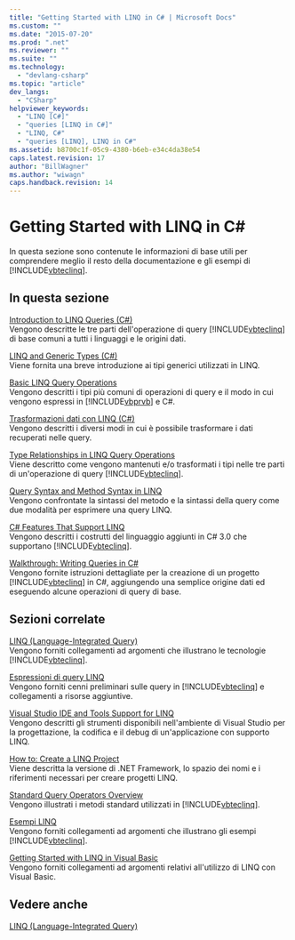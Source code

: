 ```yaml
---
title: "Getting Started with LINQ in C# | Microsoft Docs"
ms.custom: ""
ms.date: "2015-07-20"
ms.prod: ".net"
ms.reviewer: ""
ms.suite: ""
ms.technology: 
  - "devlang-csharp"
ms.topic: "article"
dev_langs: 
  - "CSharp"
helpviewer_keywords: 
  - "LINQ [C#]"
  - "queries [LINQ in C#]"
  - "LINQ, C#"
  - "queries [LINQ], LINQ in C#"
ms.assetid: b8700c1f-05c9-4380-b6eb-e34c4da38e54
caps.latest.revision: 17
author: "BillWagner"
ms.author: "wiwagn"
caps.handback.revision: 14
---
```

# Getting Started with LINQ in C# #
In questa sezione sono contenute le informazioni di base utili per comprendere meglio il resto della documentazione e gli esempi di [!INCLUDE[vbteclinq](../../../../csharp/includes/vbteclinq-md.md)].  
  
## In questa sezione  
 [Introduction to LINQ Queries \(C\#\)](../../../../csharp/programming-guide/concepts/linq/introduction-to-linq-queries.md)  
 Vengono descritte le tre parti dell'operazione di query [!INCLUDE[vbteclinq](../../../../csharp/includes/vbteclinq-md.md)] di base comuni a tutti i linguaggi e le origini dati.  
  
 [LINQ and Generic Types \(C\#\)](../../../../csharp/programming-guide/concepts/linq/linq-and-generic-types.md)  
 Viene fornita una breve introduzione ai tipi generici utilizzati in LINQ.  
  
 [Basic LINQ Query Operations](../../../../csharp/programming-guide/concepts/linq/basic-linq-query-operations.md)  
 Vengono descritti i tipi più comuni di operazioni di query e il modo in cui vengono espressi in [!INCLUDE[vbprvb](../../../../csharp/programming-guide/concepts/linq/includes/vbprvb-md.md)] e C\#.  
  
 [Trasformazioni dati con LINQ \(C\#\)](../../../../csharp/programming-guide/concepts/linq/data-transformations-with-linq.md)  
 Vengono descritti i diversi modi in cui è possibile trasformare i dati recuperati nelle query.  
  
 [Type Relationships in LINQ Query Operations](../../../../csharp/programming-guide/concepts/linq/type-relationships-in-linq-query-operations.md)  
 Viene descritto come vengono mantenuti e\/o trasformati i tipi nelle tre parti di un'operazione di query [!INCLUDE[vbteclinq](../../../../csharp/includes/vbteclinq-md.md)].  
  
 [Query Syntax and Method Syntax in LINQ](../../../../csharp/programming-guide/concepts/linq/query-syntax-and-method-syntax-in-linq.md)  
 Vengono confrontate la sintassi del metodo e la sintassi della query come due modalità per esprimere una query LINQ.  
  
 [C\# Features That Support LINQ](../../../../csharp/programming-guide/concepts/linq/features-that-support-linq.md)  
 Vengono descritti i costrutti del linguaggio aggiunti in C\# 3.0 che supportano [!INCLUDE[vbteclinq](../../../../csharp/includes/vbteclinq-md.md)].  
  
 [Walkthrough: Writing Queries in C\#](../../../../csharp/programming-guide/concepts/linq/walkthrough-writing-queries-linq.md)  
 Vengono fornite istruzioni dettagliate per la creazione di un progetto [!INCLUDE[vbteclinq](../../../../csharp/includes/vbteclinq-md.md)] in C\#, aggiungendo una semplice origine dati ed eseguendo alcune operazioni di query di base.  
  
## Sezioni correlate  
 [LINQ \(Language\-Integrated Query\)](../Topic/LINQ%20\(Language-Integrated%20Query\).md)  
 Vengono forniti collegamenti ad argomenti che illustrano le tecnologie [!INCLUDE[vbteclinq](../../../../csharp/includes/vbteclinq-md.md)].  
  
 [Espressioni di query LINQ](../../../../csharp/programming-guide/linq-query-expressions/index.md)  
 Vengono forniti cenni preliminari sulle query in [!INCLUDE[vbteclinq](../../../../csharp/includes/vbteclinq-md.md)] e collegamenti a risorse aggiuntive.  
  
 [Visual Studio IDE and Tools Support for LINQ](../../../../visual-basic/programming-guide/concepts/linq/visual-studio-ide-and-tools-support-for-linq.md)  
 Vengono descritti gli strumenti disponibili nell'ambiente di Visual Studio per la progettazione, la codifica e il debug di un'applicazione con supporto LINQ.  
  
 [How to: Create a LINQ Project](../Topic/How%20to:%20Create%20a%20LINQ%20Project.md)  
 Viene descritta la versione di .NET Framework, lo spazio dei nomi e i riferimenti necessari per creare progetti LINQ.  
  
 [Standard Query Operators Overview](../../../../visual-basic/programming-guide/concepts/linq/standard-query-operators-overview.md)  
 Vengono illustrati i metodi standard utilizzati in [!INCLUDE[vbteclinq](../../../../csharp/includes/vbteclinq-md.md)].  
  
 [Esempi LINQ](../Topic/LINQ%20Samples.md)  
 Vengono forniti collegamenti ad argomenti che illustrano gli esempi [!INCLUDE[vbteclinq](../../../../csharp/includes/vbteclinq-md.md)].  
  
 [Getting Started with LINQ in Visual Basic](../../../../visual-basic/programming-guide/concepts/linq/getting-started-with-linq.md)  
 Vengono forniti collegamenti ad argomenti relativi all'utilizzo di LINQ con Visual Basic.  
  
## Vedere anche  
 [LINQ \(Language\-Integrated Query\)](../Topic/LINQ%20\(Language-Integrated%20Query\).md)